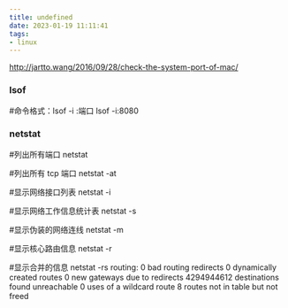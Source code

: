 ```yaml
---
title: undefined
date: 2023-01-19 11:11:41
tags:
- linux
---
```


http://jartto.wang/2016/09/28/check-the-system-port-of-mac/

### lsof 
#命令格式：lsof -i :端口
lsof -i:8080

### netstat
#列出所有端口
netstat 

#列出所有 tcp 端口 
netstat -at

#显示网络接口列表
netstat -i

#显示网络工作信息统计表
netstat -s

#显示伪装的网络连线
netstat -m

#显示核心路由信息
netstat -r

#显示合并的信息
netstat -rs
routing:
       	0 bad routing redirects
       	0 dynamically created routes
       	0 new gateways due to redirects
       	4294944612 destinations found unreachable
       	0 uses of a wildcard route
       	8 routes not in table but not freed